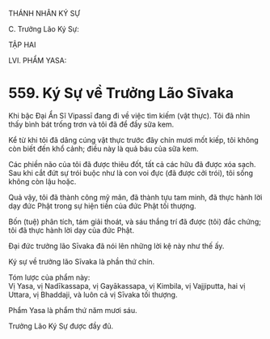 THÁNH NHÂN KÝ SỰ

C. Trưởng Lão Ký Sự:

TẬP HAI

LVI. PHẨM YASA:

# 559. Ký Sự về Trưởng Lão Sīvaka

Khi bậc Đại Ẩn Sĩ Vipassī đang đi về việc tìm kiếm (vật thực). Tôi đã nhìn thấy bình bát trống trơn và tôi đã để đầy sữa kem.

Kể từ khi tôi đã dâng cúng vật thực trước đây chín mươi mốt kiếp, tôi không còn biết đến khổ cảnh; điều này là quả báu của sữa kem.

Các phiền não của tôi đã được thiêu đốt, tất cả các hữu đã được xóa sạch. Sau khi cắt đứt sự trói buộc như là con voi đực (đã được cởi trói), tôi sống không còn lậu hoặc.

Quả vậy, tôi đã thành công mỹ mãn, đã thành tựu tam minh, đã thực hành lời dạy đức Phật trong sự hiện tiền của đức Phật tối thượng.

Bốn (tuệ) phân tích, tám giải thoát, và sáu thắng trí đã được (tôi) đắc chứng; tôi đã thực hành lời dạy của đức Phật.

Đại đức trưởng lão Sīvaka đã nói lên những lời kệ này như thế ấy.

Ký sự về trưởng lão Sīvaka là phần thứ chín.

Tóm lược của phẩm này:  
Vị Yasa, vị Nadīkassapa, vị Gayākassapa, vị Kimbila, vị Vajjiputta, hai vị Uttara, vị Bhaddaji, và luôn cả vị Sīvaka tối thượng.

Phẩm Yasa là phẩm thứ năm mươi sáu.

Trưởng Lão Ký Sự được đầy đủ.
